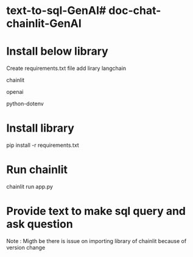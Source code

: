 # text-to-sql-GenAI# doc-chat-chainlit-GenAI

# Install below library
Create requirements.txt file add lirary
langchain

chainlit

openai

python-dotenv

# Install library
pip install -r requirements.txt

# Run chainlit
chainlit run app.py 

# Provide text to make sql query and ask question

Note : Migth be there is issue on importing library of chainlit because of version change